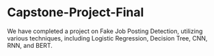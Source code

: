 # Capstone-Project-Final
We have completed a project on Fake Job Posting Detection, utilizing various techniques, including Logistic Regression, Decision Tree, CNN, RNN, and BERT.
